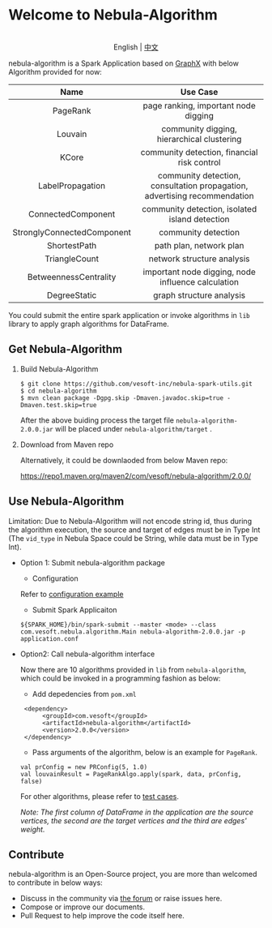 # Welcome to Nebula-Algorithm

<p align="center">
  <br>English | <a href="README-CN.md">中文</a>
</p>

nebula-algorithm is a Spark Application based on [GraphX](https://spark.apache.org/graphx/) with below Algorithm provided for now:


|          Name          |Use Case|
|:------------------------:|:---------------:|
|         PageRank         | page ranking, important node digging|
|         Louvain          | community digging, hierarchical clustering|
|          KCore           | community detection, financial risk control|
|     LabelPropagation     | community detection, consultation propagation, advertising recommendation|
|    ConnectedComponent    | community detection, isolated island detection|
|StronglyConnectedComponent| community detection|
|       ShortestPath       | path plan, network plan|
|       TriangleCount      | network structure analysis|
|   BetweennessCentrality  | important node digging, node influence calculation|
|        DegreeStatic      | graph structure analysis|


You could submit the entire spark application or invoke algorithms in `lib` library to apply graph algorithms for DataFrame.

## Get Nebula-Algorithm
 1. Build Nebula-Algorithm
    ```
    $ git clone https://github.com/vesoft-inc/nebula-spark-utils.git
    $ cd nebula-algorithm
    $ mvn clean package -Dgpg.skip -Dmaven.javadoc.skip=true -Dmaven.test.skip=true
    ```
    After the above buiding process the target file  `nebula-algorithm-2.0.0.jar` will be placed under `nebula-algorithm/target` .

 2. Download from Maven repo
      
      Alternatively, it could be downlaoded from below Maven repo:
      
      https://repo1.maven.org/maven2/com/vesoft/nebula-algorithm/2.0.0/

## Use Nebula-Algorithm

Limitation: Due to Nebula-Algorithm will not encode string id, thus during the algorithm execution, the source and target of edges must be in Type Int (The `vid_type` in Nebula Space could be String, while data must be in Type Int).

* Option 1: Submit nebula-algorithm package

   * Configuration
   
   Refer to [configuration example](https://github.com/vesoft-inc/nebula-spark-utils/blob/master/nebula-algorithm/src/main/resources/application.conf)

   * Submit Spark Applicaiton

    ```
    ${SPARK_HOME}/bin/spark-submit --master <mode> --class com.vesoft.nebula.algorithm.Main nebula-algorithm-2.0.0.jar -p application.conf
    ```
   
* Option2: Call nebula-algorithm interface

   Now there are 10 algorithms provided in `lib` from `nebula-algorithm`, which could be invoked in a programming fashion as below:
   
   * Add depedencies from `pom.xml`
   ```
    <dependency>
         <groupId>com.vesoft</groupId>
         <artifactId>nebula-algorithm</artifactId>
         <version>2.0.0</version>
    </dependency>
   ```
   * Pass arguments of the algorithm, below is an example for `PageRank`.
   ```
   val prConfig = new PRConfig(5, 1.0)
   val louvainResult = PageRankAlgo.apply(spark, data, prConfig, false)
   ```
   
    For other algorithms, please refer to [test cases](https://github.com/vesoft-inc/nebula-spark-utils/tree/master/nebula-algorithm/src/test/scala/com/vesoft/nebula/algorithm/lib).
   
   *Note: The first column of DataFrame in the application are the source vertices, the second are the target vertices and the third are edges' weight.*

## Contribute

nebula-algorithm is an Open-Source project, you are more than welcomed to contribute in below ways:

- Discuss in the community via [the forum](https://discuss.nebula-graph.io/) or raise issues here.
- Compose or improve our documents.
- Pull Request to help improve the code itself here.